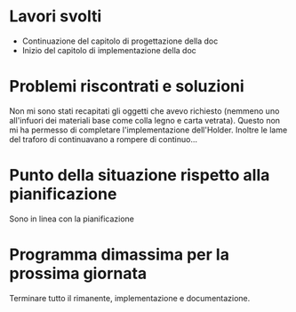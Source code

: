 # Lavori svolti

- Continuazione del capitolo di progettazione della doc
- Inizio del capitolo di implementazione della doc

# Problemi riscontrati e soluzioni

Non mi sono stati recapitati gli oggetti che avevo richiesto (nemmeno uno all'infuori dei materiali base come colla legno e carta vetrata). Questo non mi ha permesso di completare l'implementazione dell'Holder. Inoltre le lame del traforo di continuavano a rompere di continuo...

# Punto della situazione rispetto alla pianificazione

Sono in linea con la pianificazione

# Programma dimassima per la prossima giornata

Terminare tutto il rimanente, implementazione e documentazione.